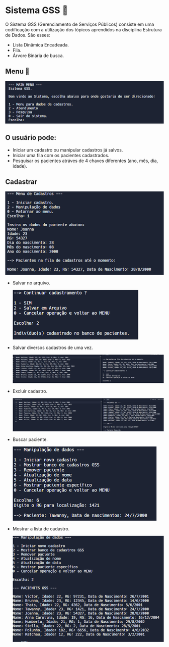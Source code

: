 # Sistema GSS 🏥
O Sistema GSS (Gerenciamento de Serviços Públicos) consiste em uma codificação com a utilização dos tópicos aprendidos na disciplina Estrutura de Dados. São esses:
 * Lista Dinâmica Encadeada.
 * Fila.
 * Árvore Binária de busca.

## Menu 💬

<img src="https://github.com/LuiisMarim/Sistema-GSS/blob/main/Img/Menu.png" />


## O usuário pode:
* Iniciar um cadastro ou manipular cadastros já salvos.
* Iniciar uma fila com os pacientes cadastrados.
* Pesquisar os pacientes atráves de 4 chaves diferentes (ano, mês, dia, idade).


## Cadastrar

<img src="https://github.com/LuiisMarim/Sistema-GSS/blob/main/Img/Cadastrando.png"/>

 * Salvar no arquivo.
   
   <img src="https://github.com/LuiisMarim/Sistema-GSS/blob/main/Img/Cadastro_Salvo.png"/>
   
 * Salvar diversos cadastros de uma vez.
   
   <img src = "https://github.com/LuiisMarim/Sistema-GSS/blob/main/Img/Cadastro_Arquivo.png" />

 * Excluir cadastro.
   
   <img src="https://github.com/LuiisMarim/Sistema-GSS/blob/main/Img/Remover.png"/> 

 * Buscar paciente.

   <img src = "https://github.com/LuiisMarim/Sistema-GSS/blob/main/Img/Achar_Paciente.png" />

 * Mostrar a lista de cadastro.

   <img src = "https://github.com/LuiisMarim/Sistema-GSS/blob/main/Img/Exibe_Banco.png" />  
